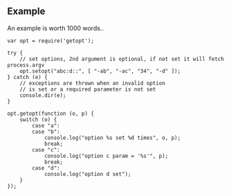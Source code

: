 ## Example

An example is worth 1000 words..

    var opt = require('getopt');
    
    try {
		// set options, 2nd argument is optional, if not set it will fetch process.argv
		opt.setopt("abc:d::", [ "-ab", "-ac", "34", "-d" ]);
	} catch (e) {
		// exceptions are thrown when an invalid option
		// is set or a required parameter is not set
		console.dir(e);
	}
    
    opt.getopt(function (o, p) {
    	switch (o) {
    		case "a":
    		case "b":
    			console.log("option %s set %d times", o, p);
    			break;
    		case "c":
    			console.log("option c param = '%s'", p);
    			break;
    		case "d":
    			console.log("option d set");
    	}
    });
